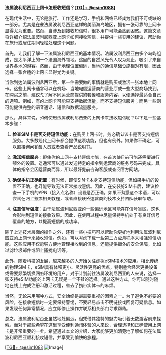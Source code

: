**法属波利尼西亚上网卡怎麽收短信？[[TG💪+ @esim1088](https://t.me/s/esim1088)]**

在现代生活中，无论是旅行、工作还是学习，手机和网络已经成为我们不可或缺的一部分。尤其是在像法属波利尼西亚这样的美丽海岛地区，拥有一张可靠的上网卡显得尤为重要。然而，当涉及到接收短信时，很多用户可能会感到困惑。这篇文章将详细介绍法属波利尼西亚上网卡如何接收短信，并提供一些实用的建议，帮助你在旅行或居住期间轻松处理这个问题。

首先，让我们了解一下法属波利尼西亚的基本情况。法属波利尼西亚由多个岛屿组成，是太平洋上的一个法国海外领地。这里的自然风光令人叹为观止，吸引了来自世界各地的游客。然而，由于地理位置偏远，当地的通信基础设施相对有限，因此选择一张合适的上网卡显得尤为关键。

当你到达法属波利尼西亚后，第一件需要做的事情就是购买或激活一张本地上网卡。这些上网卡通常可以在机场、当地电信运营商的营业厅或一些大型商场找到。在购买之前，建议先了解不同运营商提供的套餐和服务内容，以便选择最适合自己的选项。例如，有的上网卡可能只支持数据流量，而不支持短信服务；而另一些则可能提供完整的语音通话、短信和数据流量服务。

那么，具体来说，如何使用法属波利尼西亚的上网卡来接收短信呢？以下是一些基本步骤：

1. **检查SIM卡是否支持短信功能**：在购买上网卡时，务必确认该卡是否支持短信服务。大多数现代上网卡都会提供这项功能，但也有例外。如果你不确定，可以直接询问销售人员或者查看产品说明书。

2. **激活短信服务**：即使你的上网卡支持短信功能，在首次使用前可能还需要进行额外的设置。这通常可以通过发送特定的指令到运营商的服务号码来完成。具体的指令会因运营商而异，所以最好提前咨询客服或查阅官方网站。

3. **确保手机正确配置**：有时候，即使SIM卡本身支持短信功能，但如果手机的设置不正确，也可能导致无法正常接收短信。因此，在安装好SIM卡后，建议检查一下手机的APN（接入点名称）设置是否正确。如果不熟悉这个术语，可以尝试在网上搜索相关教程，或者直接联系运营商的技术支持团队获取帮助。

4. **注意信号强度**：由于法属波利尼西亚的一些偏远地区可能存在信号盲区，这也会影响到短信的接收效果。因此，在使用过程中尽量保持手机处于有良好信号覆盖的地方，以提高短信的成功率。

除了上述技术层面的操作之外，还有一些小技巧可以帮助你更好地利用法属波利尼西亚的上网卡来接收短信。例如，可以考虑下载一些第三方应用程序来增强短信功能。这些应用不仅能够方便地管理接收到的信息，还能提供额外的安全保障，比如过滤垃圾邮件或阻止骚扰电话等。

此外，随着科技的发展，越来越多的人开始关注虚拟eSIM技术的应用。相比传统的物理SIM卡，eSIM具有体积更小、灵活性更高的优点，特别适合经常更换设备或需要频繁切换网络环境的用户。对于计划前往法属波利尼西亚的人来说，选择一张支持eSIM功能的上网卡无疑是一个不错的选择。通过这种方式，你可以随时随地在线上完成注册和激活过程，省去了携带实体卡的麻烦。

当然，无论采用哪种方式，安全始终是最需要重视的因素之一。为了避免不必要的风险，在接收短信时一定要保持警惕，不要轻易点击不明链接或回复可疑信息。如果发现任何异常情况，应立即停止操作并联系相关部门寻求帮助。

总之，法属波利尼西亚虽然地处偏远，但凭借其独特的魅力吸引着无数游客前来探索。而对于那些希望在这里享受便利通讯体验的人来说，合理选择和正确使用上网卡是非常重要的一步。希望通过本文的介绍，大家能够更加清楚地了解如何在法属波利尼西亚顺利接收短信，并享受到愉快的旅程。

[[TG💪+ @esim1088](https://t.me/s/esim1088) ![Image](https://i.postimg.cc/4NQfJmqS/Snipaste-2025-05-13-00-14-12.png)]